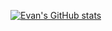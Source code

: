 [![Evan's GitHub stats](https://github-readme-stats.vercel.app/api?username=EvanMerk&count_private=true)](https://github.com/anuraghazra/github-readme-stats)
